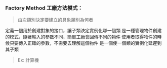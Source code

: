 ### Factory Method 工廠方法模式： 
> 由次類別決定要建立的具象類別為何者
	
定義一個用於創建對象的接口，讓子類決定實例化哪一個類
是一種管理物件創建的模式，隨著輸入的參數不同，簡單工廠會回傳不同的物件
使用者取得物件的時候只要傳入正確的參數，不需要去理解這個物件
是一個使一個類的實例化延遲到其子類


> Ex: 計算機